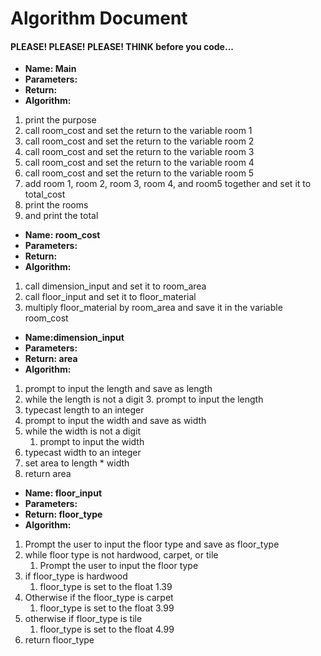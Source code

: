 # Algorithm Document
#### PLEASE! PLEASE! PLEASE! THINK before you code...
- **Name: Main**
- **Parameters:**
- **Return:**
- **Algorithm:**
1. print the purpose
2. call room_cost and set the return to the variable room 1
3. call room_cost and set the return to the variable room 2
4. call room_cost and set the return to the variable room 3
5. call room_cost and set the return to the variable room 4
6. call room_cost and set the return to the variable room 5
7. add room 1, room 2, room 3, room 4, and room5 together and set it to 
total_cost
8. print the rooms 
9. and print the total

   
- **Name: room_cost**
- **Parameters:**
- **Return:**
- **Algorithm:**
1. call dimension_input and set it to room_area
2. call floor_input and set it to floor_material
3. multiply floor_material by room_area and save it in the 
variable room_cost


- **Name:dimension_input**
- **Parameters:**
- **Return: area**
- **Algorithm:**
1. prompt to input the length and save as length 
2. while the length is not a digit 
   3. prompt to input the length
3. typecast length to an integer
3. prompt to input the width and save as width
4. while the width is not a digit
   1. prompt to input the width
5. typecast width to an integer
6. set area to length * width
7. return area


- **Name: floor_input**
- **Parameters:**
- **Return: floor_type**
- **Algorithm:**
1. Prompt the user to input the floor type and save as floor_type
2. while floor type is not hardwood, carpet, or tile
   1. Prompt the user to input the floor type
3. if floor_type is hardwood
   1. floor_type is set to the float 1.39 
4. Otherwise if the floor_type is carpet
   1. floor_type is set to the float 3.99
5. otherwise if floor_type is tile 
   1. floor_type is set to the float 4.99
6. return floor_type
